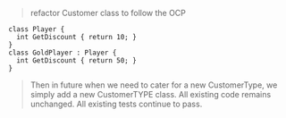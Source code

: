 > refactor Customer class to follow the OCP

    class Player {
      int GetDiscount { return 10; }
    }
    class GoldPlayer : Player {
      int GetDiscount { return 50; }
    }

> Then in future when we need to cater for a new CustomerType, we simply add a new CustomerTYPE class. All existing code remains unchanged. All existing tests continue to pass.
